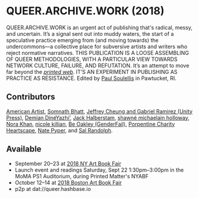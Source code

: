 # QUEER.ARCHIVE.WORK (2018)

QUEER.ARCHIVE.WORK is an urgent act of publishing that's radical, messy, and uncertain. It’s a signal sent out into muddy waters, the start of a speculative practice emerging from (and moving towards) the undercommons—a collective place for subversive artists and writers who reject normative narratives. THIS PUBLICATION IS A LOOSE ASSEMBLING OF QUEER METHODOLOGIES, WITH A PARTICULAR VIEW TOWARDS NETWORK CULTURE, FAILURE, AND REFUTATION. It’s an attempt to move far beyond the [_printed web_](https://printedweb.org "Printed Web"). IT’S AN EXPERIMENT IN PUBLISHING AS PRACTICE AS RESISTANCE. Edited by [Paul Soulellis](https://en.wikipedia.org/wiki/Paul_Soulellis "Paul Soulellis") in Pawtucket, RI. 

## Contributors 
[American Artist](https://americanartist.us/ "American Artist"), [Somnath Bhatt](https://somnathbhatt.com/ "Somnath Bhatt"), [Jeffrey Cheung and Gabriel Ramirez (Unity Press)](https://www.unityzines.com/ "Unity Press"), [Demian DinéYazhi’](http://pica.org/artists/demian-dineyazhi/ "Demian DinéYazhi’"), [Jack Halberstam](https://en.wikipedia.org/wiki/Jack_Halberstam "Jack Halberstam"), [shawné michaelain holloway](http://www.shawnemichaelainholloway.com/ "shawné michaelain holloway"), [Nora Khan](https://noranahidkhan.com/ "Nora Khan"), [nicole killian](http://www.nylondip.com/ "Nicole Killian"), [Be Oakley (GenderFail)](http://genderfailarchiveproject.com/ "Genderfail Archive Project"), [Porpentine Charity Heartscape](http://slimedaughter.com/ "Porpentine Charity Heartscape"), [Nate Pyper](http://natepyper.com/ "Nate Pyper"), and [Sal Randolph](http://salrandolph.com/ "Sal Randolph"). 

## Available 
* September 20–23 at [2018 NY Art Book Fair](http://nyartbookfair.com/ "2018 NYABF")
* Launch event and readings Saturday, Sept 22 1:30pm–3:00pm in the MoMA PS1 Auditorium, during Printed Matter's NYABF
* October 12–14 at [2018 Boston Art Book Fair](http://bostonartbookfair.com/ "2018 Boston Art Book Fair") 
* p2p at dat://queer.hashbase.io
